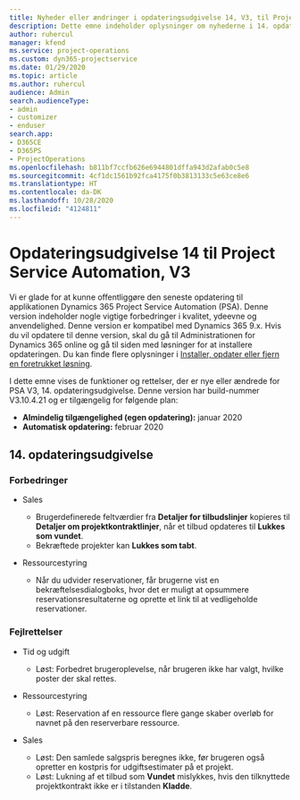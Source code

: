 ```yaml
---
title: Nyheder eller ændringer i opdateringsudgivelse 14, V3, til Project Service Automation
description: Dette emne indeholder oplysninger om nyhederne i 14. opdateringsudgivelse til Project Service Automation V3.
author: ruhercul
manager: kfend
ms.service: project-operations
ms.custom: dyn365-projectservice
ms.date: 01/29/2020
ms.topic: article
ms.author: ruhercul
audience: Admin
search.audienceType:
- admin
- customizer
- enduser
search.app:
- D365CE
- D365PS
- ProjectOperations
ms.openlocfilehash: b811bf7ccfb626e6944801dffa943d2afab0c5e8
ms.sourcegitcommit: 4cf1dc1561b92fca4175f0b3813133c5e63ce8e6
ms.translationtype: HT
ms.contentlocale: da-DK
ms.lasthandoff: 10/28/2020
ms.locfileid: "4124811"
---
```

# <a name="project-service-automation-update-release-14-v3"></a>Opdateringsudgivelse 14 til Project Service Automation, V3
Vi er glade for at kunne offentliggøre den seneste opdatering til applikationen Dynamics 365 Project Service Automation (PSA). Denne version indeholder nogle vigtige forbedringer i kvalitet, ydeevne og anvendelighed. Denne version er kompatibel med Dynamics 365 9.x. Hvis du vil opdatere til denne version, skal du gå til Administrationen for Dynamics 365 online og gå til siden med løsninger for at installere opdateringen. Du kan finde flere oplysninger i [Installer, opdater eller fjern en foretrukket løsning](https://docs.microsoft.com/power-platform/admin/install-remove-preferred-solution).

I dette emne vises de funktioner og rettelser, der er nye eller ændrede for PSA V3, 14. opdateringsudgivelse. Denne version har build-nummer V3.10.4.21 og er tilgængelig for følgende plan:

- **Almindelig tilgængelighed (egen opdatering):** januar 2020
- **Automatisk opdatering:** februar 2020

## <a name="update-release-14"></a>14. opdateringsudgivelse

### <a name="enhancements"></a>Forbedringer

- Sales

     - Brugerdefinerede feltværdier fra **Detaljer for tilbudslinjer** kopieres til **Detaljer om projektkontraktlinjer**, når et tilbud opdateres til **Lukkes som vundet**.
     - Bekræftede projekter kan **Lukkes som tabt**.

- Ressourcestyring

     - Når du udvider reservationer, får brugerne vist en bekræftelsesdialogboks, hvor det er muligt at opsummere reservationsresultaterne og oprette et link til at vedligeholde reservationer.


### <a name="bug-fixes"></a>Fejlrettelser

- Tid og udgift

     - Løst: Forbedret brugeroplevelse, når brugeren ikke har valgt, hvilke poster der skal rettes.

- Ressourcestyring

     - Løst: Reservation af en ressource flere gange skaber overløb for navnet på den reserverbare ressource.

- Sales

     - Løst: Den samlede salgspris beregnes ikke, før brugeren også opretter en kostpris for udgiftsestimater på et projekt.
     - Løst: Lukning af et tilbud som **Vundet** mislykkes, hvis den tilknyttede projektkontrakt ikke er i tilstanden **Kladde**.


